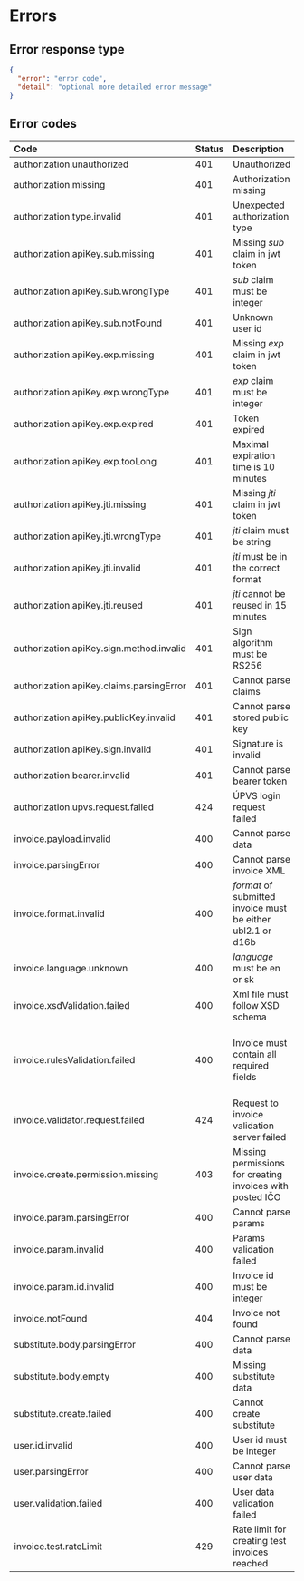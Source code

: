 # Errors

## Error response type

```json
{
  "error": "error code",
  "detail": "optional more detailed error message"
}
```

## Error codes

| Code | Status | Description | Detail |
| :--- | :----- | :---------- | :---- |
| authorization.unauthorized | 401 | Unauthorized | |
| authorization.missing | 401 | Authorization missing | |
| authorization.type.invalid | 401 | Unexpected authorization type | |
| authorization.apiKey.sub.missing | 401 | Missing *sub* claim in jwt token | |
| authorization.apiKey.sub.wrongType | 401 | *sub* claim must be integer | |
| authorization.apiKey.sub.notFound | 401 | Unknown user id | |
| authorization.apiKey.exp.missing | 401 | Missing *exp* claim in jwt token | |
| authorization.apiKey.exp.wrongType | 401 | *exp* claim must be integer | |
| authorization.apiKey.exp.expired | 401 | Token expired | |
| authorization.apiKey.exp.tooLong | 401 | Maximal expiration time is 10 minutes | |
| authorization.apiKey.jti.missing | 401 | Missing *jti* claim in jwt token | |
| authorization.apiKey.jti.wrongType | 401 | *jti* claim must be string | |
| authorization.apiKey.jti.invalid | 401 | *jti* must be in the correct format |  |
| authorization.apiKey.jti.reused | 401 | *jti* cannot be reused in 15 minutes | |
| authorization.apiKey.sign.method.invalid | 401 | Sign algorithm must be RS256 | |
| authorization.apiKey.claims.parsingError | 401 | Cannot parse claims | |
| authorization.apiKey.publicKey.invalid | 401 | Cannot parse stored public key |  |
| authorization.apiKey.sign.invalid | 401 | Signature is invalid | |
| authorization.bearer.invalid | 401 | Cannot parse bearer token | |
| authorization.upvs.request.failed | 424 | ÚPVS login request failed | |
| invoice.payload.invalid | 400 | Cannot parse data | Error message |
| invoice.parsingError | 400 | Cannot parse invoice XML | Error message |
| invoice.format.invalid | 400 | *format* of submitted invoice must be either ubl2.1 or d16b | |
| invoice.language.unknown | 400 | *language* must be en or sk | |
| invoice.xsdValidation.failed | 400 | Xml file must follow XSD schema | Error message |
| invoice.rulesValidation.failed | 400 | Invoice must contain all required fields | All violated rules in extra field "rules" |
| invoice.validator.request.failed | 424 | Request to invoice validation server failed | |
| invoice.create.permission.missing | 403 | Missing permissions for creating invoices with posted IČO | |
| invoice.param.parsingError | 400 | Cannot parse params | Error message |
| invoice.param.invalid | 400 | Params validation failed | Error message |
| invoice.param.id.invalid | 400 | Invoice id must be integer | Error message |
| invoice.notFound | 404 | Invoice not found | |
| substitute.body.parsingError | 400 | Cannot parse data | Error message |
| substitute.body.empty | 400 | Missing substitute data | |
| substitute.create.failed | 400 | Cannot create substitute | Error message |
| user.id.invalid | 400 | User id must be integer | Error message |
| user.parsingError | 400 | Cannot parse user data | Error message |
| user.validation.failed | 400 | User data validation failed | Error message |
| invoice.test.rateLimit | 429 | Rate limit for creating test invoices reached | |
